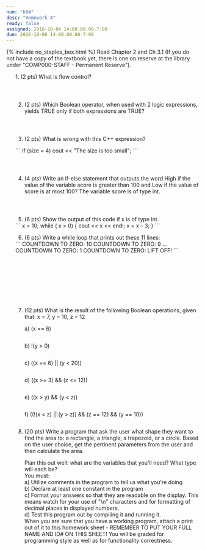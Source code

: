 ```yaml
---
num: "h04"
desc: "Homework 4"
ready: false
assigned: 2016-10-04 14:00:00.00-7:00
due: 2016-10-06 14:00:00.00-7:00
---
```

{% include no_staples_box.html %}
Read Chapter 2 and Ch 3.1 (If you do not have a copy of the textbook yet, there is one on reserve at the library under "COMP000-STAFF - Permanent Reserve").

<ol markdown="1">
1.	(2 pts) What is flow control?
  <div style="margin-bottom:4em"></div>

2.	(2 pts) Which Boolean operator, when used with 2 logic expressions, yields TRUE only if both expressions are TRUE?
  <div style="margin-bottom:4em"></div>

3.	(2 pts) What is wrong with this C++ expression?
  <div style="margin-bottom:1em"></div>
  <div markdown="1">
```
if (size = 4)
   cout << "The size is too small";
```
  </div>
  <div style="margin-bottom:4em"></div>

4.	(4 pts) Write an if-else statement that outputs the word High if the value of the variable score is greater than 100 and Low if the value of score is at most 100? The variable score is of type int. 
  <div style="margin-bottom:4em"></div>

5.	(6 pts) Show the output of this code if x is of type int.
<div markdown="1">
```
x = 10;
while ( x > 0) {
   cout << x << endl;
   x = x – 3;
 }
```
</div> 
  <div class="pagebreak"></div>

6.	(6 pts) Write a while loop that prints out these 11 lines: 
<div markdown="1">
```
COUNTDOWN TO ZERO: 10
COUNTDOWN TO ZERO: 9
...
COUNTDOWN TO ZERO: 1
COUNTDOWN TO ZERO: LIFT OFF!
```
</div>
<div style="margin-bottom:10em"></div>

7.	(12 pts)  What is the result of the following Boolean operations, given that: x = 7, y = 10, z = 12
	<div style="margin-bottom:0em"></div>
	a) (x == 6)
	<div style="margin-bottom:2em"></div>
	b) !(y > 0)
	<div style="margin-bottom:2em"></div>
	c) ((x == 6) || (y < 20))
	<div style="margin-bottom:2em"></div>
	d) ((x >= 3) && (z <= 12))
	<div style="margin-bottom:2em"></div>
	e) ((x > y) && (y < z))
	<div style="margin-bottom:2em"></div>
	f) ((!(x < z) || (y > z)) && (z == 12) && (y == 10))
	<div style="margin-bottom:2em"></div>

8.	(20 pts) Write a program that ask the user what shape they want to find the area to: a rectangle, a triangle, a trapezoid, or a circle. Based on the user choice, get the pertinent parameters from the user and then calculate the area.
	<div style="margin-bottom:0em"></div>
	Plan this out well: what are the variables that you'll need? What type will each be?
	<div style="margin-bottom:0em"></div>
	You must:
	<div style="margin-bottom:0em"></div>
		a) Utilize comments in the program to tell us what you're doing
	<div style="margin-bottom:0em"></div>
		b) Declare at least one constant in the program
	<div style="margin-bottom:0em"></div>
		c) Format your answers so that they are readable on the display. This means watch for your use of "\n" characters and for formatting of decimal places in displayed numbers.
	<div style="margin-bottom:0em"></div>
		d) Test this program out by compiling it and running it. 
	<div style="margin-bottom:0em"></div>
	When you are sure that you have a working program, attach a print out of it to this homework sheet - REMEMBER TO PUT YOUR FULL NAME AND ID# ON THIS SHEET! You will be graded for programming style as well as for functionality correctness.

